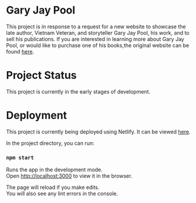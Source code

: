 # Gary Jay Pool
This project is in response to a request for a new website to showcase the late author, Vietnam Veteran, and storyteller Gary Jay Pool, his work, and to sell his publications. If you are interested in learning more about Gary Jay Pool, or would like to purchase one of his books,the original website can be found [here](http://garyjaypool.com/).

# Project Status
This project is currently in the early stages of development. 

# Deployment
This project is currently being deployed using Netlify. It can be viewed [here](https://garyjaypool.netlify.app).

In the project directory, you can run:

### `npm start`

Runs the app in the development mode.<br />
Open [http://localhost:3000](http://localhost:3000) to view it in the browser.

The page will reload if you make edits.<br />
You will also see any lint errors in the console.
